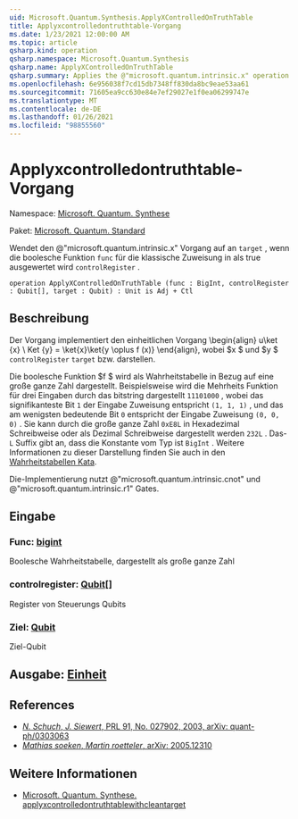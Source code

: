 ```yaml
---
uid: Microsoft.Quantum.Synthesis.ApplyXControlledOnTruthTable
title: Applyxcontrolledontruthtable-Vorgang
ms.date: 1/23/2021 12:00:00 AM
ms.topic: article
qsharp.kind: operation
qsharp.namespace: Microsoft.Quantum.Synthesis
qsharp.name: ApplyXControlledOnTruthTable
qsharp.summary: Applies the @"microsoft.quantum.intrinsic.x" operation on `target`, if the Boolean function `func` evaluates to true for the classical assignment in `controlRegister`.
ms.openlocfilehash: 6e956038f7cd15db7348ff830da8bc9eae53aa61
ms.sourcegitcommit: 71605ea9cc630e84e7ef29027e1f0ea06299747e
ms.translationtype: MT
ms.contentlocale: de-DE
ms.lasthandoff: 01/26/2021
ms.locfileid: "98855560"
---
```

# <a name="applyxcontrolledontruthtable-operation"></a>Applyxcontrolledontruthtable-Vorgang

Namespace: [Microsoft. Quantum. Synthese](xref:Microsoft.Quantum.Synthesis)

Paket: [Microsoft. Quantum. Standard](https://nuget.org/packages/Microsoft.Quantum.Standard)


Wendet den @"microsoft.quantum.intrinsic.x" Vorgang auf an `target` , wenn die boolesche Funktion `func` für die klassische Zuweisung in als true ausgewertet wird `controlRegister` .

```qsharp
operation ApplyXControlledOnTruthTable (func : BigInt, controlRegister : Qubit[], target : Qubit) : Unit is Adj + Ctl
```


## <a name="description"></a>Beschreibung

Der Vorgang implementiert den einheitlichen Vorgang \begin{align} u\ket {x} \ Ket {y} = \ket{x}\ket{y \oplus f (x)} \end{align}, wobei $x $ und $y $ `controlRegister` `target` bzw. darstellen.

Die boolesche Funktion $f $ wird als Wahrheitstabelle in Bezug auf eine große ganze Zahl dargestellt.
Beispielsweise wird die Mehrheits Funktion für drei Eingaben durch das bitstring dargestellt `11101000` , wobei das signifikanteste Bit `1` der Eingabe Zuweisung entspricht `(1, 1, 1)` , und das am wenigsten bedeutende Bit `0` entspricht der Eingabe Zuweisung `(0, 0, 0)` .
Sie kann durch die große ganze Zahl `0xE8L` in Hexadezimal Schreibweise oder als Dezimal Schreibweise dargestellt werden `232L` .  Das- `L` Suffix gibt an, dass die Konstante vom Typ ist `BigInt` .
Weitere Informationen zu dieser Darstellung finden Sie auch in den [Wahrheitstabellen Kata](https://github.com/microsoft/QuantumKatas/tree/main/TruthTables).

Die-Implementierung nutzt @"microsoft.quantum.intrinsic.cnot" und @"microsoft.quantum.intrinsic.r1" Gates.

## <a name="input"></a>Eingabe

### <a name="func--bigint"></a>Func: [bigint](xref:microsoft.quantum.lang-ref.bigint)

Boolesche Wahrheitstabelle, dargestellt als große ganze Zahl


### <a name="controlregister--qubit"></a>controlregister: [Qubit](xref:microsoft.quantum.lang-ref.qubit)[]

Register von Steuerungs Qubits


### <a name="target--qubit"></a>Ziel: [Qubit](xref:microsoft.quantum.lang-ref.qubit)

Ziel-Qubit



## <a name="output--unit"></a>Ausgabe: [Einheit](xref:microsoft.quantum.lang-ref.unit)



## <a name="references"></a>References

- [*N. Schuch*, *J. Siewert*, PRL 91, No. 027902, 2003, arXiv: quant-ph/0303063](https://arxiv.org/abs/quant-ph/0303063)
- [*Mathias soeken*, *Martin roetteler*, arXiv: 2005.12310](https://arxiv.org/abs/2005.12310)

## <a name="see-also"></a>Weitere Informationen

- [Microsoft. Quantum. Synthese. applyxcontrolledontruthtablewithcleantarget](xref:Microsoft.Quantum.Synthesis.ApplyXControlledOnTruthTableWithCleanTarget)